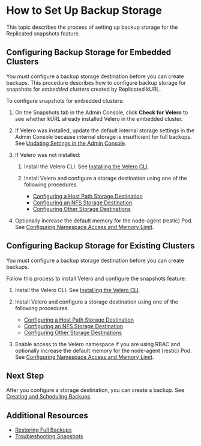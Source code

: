 # How to Set Up Backup Storage

This topic describes the process of setting up backup storage for the Replicated snapshots feature.

## Configuring Backup Storage for Embedded Clusters

You must configure a backup storage destination before you can create backups. This procedure describes how to configure backup storage for snapshots for _embedded clusters_ created by Replicated kURL.

To configure snapshots for embedded clusters:

1. On the Snapshots tab in the Admin Console, click **Check for Velero** to see whether kURL already installed Velero in the embedded cluster.

1. If Velero was installed, update the default internal storage settings in the Admin Console because internal storage is insufficient for full backups. See [Updating Settings in the Admin Console](snapshots-updating-with-admin-console).

1. If Velero was not installed:

    1. Install the Velero CLI. See [Installing the Velero CLI](snapshots-velero-cli-installing).

    1. Install Velero and configure a storage destination using one of the following procedures.

        - [Configuring a Host Path Storage Destination](snapshots-configuring-hostpath)
        - [Configuring an NFS Storage Destination](snapshots-configuring-nfs)
        - [Configuring Other Storage Destinations](snapshots-storage-destinations)

1. Optionally increase the default memory for the node-agent (restic) Pod. See [Configuring Namespace Access and Memory Limit](snapshots-velero-installing-config).

## Configuring Backup Storage for Existing Clusters

You must configure a backup storage destination before you can create backups.

Follow this process to install Velero and configure the snapshots feature:

1. Install the Velero CLI. See [Installing the Velero CLI](snapshots-velero-cli-installing).

1. Install Velero and configure a storage destination using one of the following procedures.

    - [Configuring a Host Path Storage Destination](snapshots-configuring-hostpath)
    - [Configuring an NFS Storage Destination](snapshots-configuring-nfs)
    - [Configuring Other Storage Destinations](snapshots-storage-destinations)

1. Enable access to the Velero namespace if you are using RBAC and optionally increase the default memory for the node-agent (restic) Pod. See [Configuring Namespace Access and Memory Limit](snapshots-velero-installing-config).

## Next Step

After you configure a storage destination, you can create a backup. See [Creating and Scheduling Backups](snapshots-creating).

## Additional Resources

* [Restoring Full Backups](snapshots-restoring-full)
* [Troubleshooting Snapshots](snapshots-troubleshooting-backup-restore)
